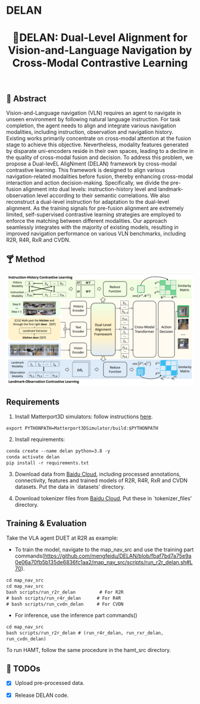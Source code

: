 # DELAN
<div align="center">

<h1>🎇DELAN: Dual-Level Alignment for Vision-and-Language Navigation by Cross-Modal Contrastive Learning
</h1>


<br>

</div>


## 🍹 Abstract
Vision-and-Language navigation (VLN) requires an agent to navigate in unseen environment by following natural language instruction. For task completion, the agent needs to align and integrate various navigation modalities, including instruction, observation and navigation history. Existing works primarily concentrate on cross-modal attention at the fusion stage to achieve this objective. Nevertheless, modality features generated by disparate uni-encoders reside in their own spaces, leading to a decline in the quality of cross-modal fusion and decision. To address this problem, we propose a Dual-levEL AligNment (DELAN) framework by cross-modal contrastive learning. This framework is designed to align various navigation-related modalities before fusion, thereby enhancing cross-modal interaction and action decision-making. Specifically, we divide the pre-fusion alignment into dual levels: instruction-history level and landmark-observation level according to their semantic correlations. We also reconstruct a dual-level instruction for adaptation to the dual-level alignment. As the training signals for pre-fusion alignment are extremely limited, self-supervised contrastive learning strategies are employed to enforce the matching between different modalities. Our approach seamlessly integrates with the majority of existing models, resulting in improved navigation performance on various VLN benchmarks, including R2R, R4R, RxR and CVDN.

## 🍸 Method
![](assets/overview.png)

## Requirements
1. Install Matterport3D simulators: follow instructions [here](https://github.com/peteanderson80/Matterport3DSimulator). 
```
export PYTHONPATH=Matterport3DSimulator/build:$PYTHONPATH
```

2. Install requirements:
```setup
conda create --name delan python=3.8 -y
conda activate delan
pip install -r requirements.txt
```

3. Download data from [Baidu Cloud](https://pan.baidu.com/s/1_dLTE1Y_VjEJMygR1ekTDA?pwd=7ip1), including processed annotations, connectivity, features and trained models of R2R, R4R, RxR and CVDN datasets. Put the data in `datasets' directory.

4. Download tokenizer files from [Baidu Cloud](https://pan.baidu.com/s/1QUtl7bmcZeU3IaR9eB4K4Q?pwd=7ip1), Put these in `tokenizer_files' directory.


## Training & Evaluation

Take the VLA agent DUET at R2R as example:

* To train the model, navigate to the map_nav_src and use the training part commands(https://github.com/mengfeidu/DELAN/blob/fbaf7bd7a75e9a0e06a70fb5b135de6836fc1aa2/map_nav_src/scripts/run_r2r_delan.sh#L70).
```
cd map_nav_src
cd map_nav_src
bash scripts/run_r2r_delan         # For R2R
# bash scripts/run_r4r_delan      # For R4R
# bash scripts/run_cvdn_delan     # For CVDN
```

* For inference, use the inference part commands()
```
cd map_nav_src
bash scripts/run_r2r_delan # (run_r4r_delan, run_rxr_delan, run_cvdn_delan)
```

To run HAMT, follow the same procedure in the hamt_src directory.

## 🍻 TODOs

- [x] Upload pre-processed data.
- [x] Release DELAN code.

